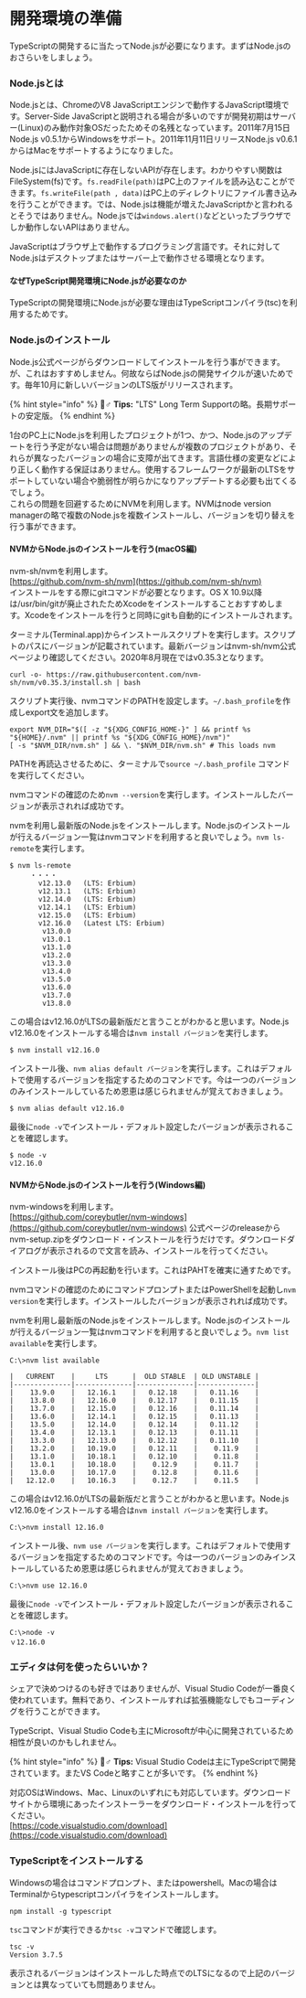 # 開発環境の準備

TypeScriptの開発するに当たってNode.jsが必要になります。まずはNode.jsのおさらいをしましょう。

### Node.jsとは

Node.jsとは、ChromeのV8 JavaScriptエンジンで動作するJavaScript環境です。Server-Side JavaScriptと説明される場合が多いのですが開発初期はサーバー\(Linux\)のみ動作対象OSだったためその名残となっています。2011年7月15日Node.js v0.5.1からWindowsをサポート。2011年11月11日リリースNode.js v0.6.1からはMacをサポートするようになりました。

Node.jsにはJavaScriptに存在しないAPIが存在します。わかりやすい関数はFileSystem\(fs\)です。`fs.readFile(path)`はPC上のファイルを読み込むことができます。`fs.writeFile(path , data)`はPC上のディレクトリにファイル書き込みを行うことができます。では、Node.jsは機能が増えたJavaScriptかと言われるとそうではありません。Node.jsでは`windows.alert()`などといったブラウザでしか動作しないAPIはありません。

JavaScriptはブラウザ上で動作するプログラミング言語です。それに対してNode.jsはデスクトップまたはサーバー上で動作させる環境となります。

#### なぜTypeScript開発環境にNode.jsが必要なのか

TypeScriptの開発環境にNode.jsが必要な理由はTypeScriptコンパイラ\(tsc\)を利用するためです。

### Node.jsのインストール

Node.js公式ページがらダウンロードしてインストールを行う事ができます。が、これはおすすめしません。何故ならばNode.jsの開発サイクルが速いためです。毎年10月に新しいバージョンのLTS版がリリースされます。

{% hint style="info" %}
🧙♂ **Tips:** "LTS" Long Term Supportの略。長期サポートの安定版。
{% endhint %}

1台のPC上にNode.jsを利用したプロジェクトが1つ、かつ、Node.jsのアップデートを行う予定がない場合は問題がありませんが複数のプロジェクトがあり、それらが異なったバージョンの場合に支障が出てきます。言語仕様の変更などにより正しく動作する保証はありません。使用するフレームワークが最新のLTSをサポートしていない場合や脆弱性が明らかになりアップデートする必要も出てくるでしょう。  
これらの問題を回避するためにNVMを利用します。NVMはnode version managerの略で複数のNode.jsを複数インストールし、バージョンを切り替えを行う事ができます。

#### NVMからNode.jsのインストールを行う\(macOS編\)

nvm-sh/nvmを利用します。  
[https://github.com/nvm-sh/nvm](https://github.com/nvm-sh/nvm)  
インストールをする際にgitコマンドが必要となります。OS X 10.9以降は/usr/bin/gitが廃止されたためXcodeをインストールすることおすすめします。Xcodeをインストールを行うと同時にgitも自動的にインストールされます。  
  
ターミナル\(Terminal.app\)からインストールスクリプトを実行します。スクリプトのパスにバージョンが記載されています。最新バージョンはnvm-sh/nvm公式ページより確認してください。2020年8月現在ではv0.35.3となります。

```text
curl -o- https://raw.githubusercontent.com/nvm-sh/nvm/v0.35.3/install.sh | bash
```

スクリプト実行後、nvmコマンドのPATHを設定します。`~/.bash_profile`を作成しexport文を追加します。

```text
export NVM_DIR="$([ -z "${XDG_CONFIG_HOME-}" ] && printf %s "${HOME}/.nvm" || printf %s "${XDG_CONFIG_HOME}/nvm")"
[ -s "$NVM_DIR/nvm.sh" ] && \. "$NVM_DIR/nvm.sh" # This loads nvm
```

PATHを再読込させるために、ターミナルで`source ~/.bash_profile` コマンドを実行してください。

nvmコマンドの確認のため`nvm --version`を実行します。インストールしたバージョンが表示されれば成功です。

nvmを利用し最新版のNode.jsをインストールします。Node.jsのインストールが行えるバージョン一覧はnvmコマンドを利用すると良いでしょう。`nvm ls-remote`を実行します。

```text
$ nvm ls-remote
     ・・・・
       v12.13.0   (LTS: Erbium)
       v12.13.1   (LTS: Erbium)
       v12.14.0   (LTS: Erbium)
       v12.14.1   (LTS: Erbium)
       v12.15.0   (LTS: Erbium)
       v12.16.0   (Latest LTS: Erbium)
        v13.0.0
        v13.0.1
        v13.1.0
        v13.2.0
        v13.3.0
        v13.4.0
        v13.5.0
        v13.6.0
        v13.7.0
        v13.8.0
```

この場合はv12.16.0がLTSの最新版だと言うことがわかると思います。Node.js v12.16.0をインストールする場合は`nvm install バージョン`を実行します。

```text
$ nvm install v12.16.0
```

インストール後、`nvm alias default バージョン`を実行します。これはデフォルトで使用するバージョンを指定するためのコマンドです。今は一つのバージョンのみインストールしているため恩恵は感じられませんが覚えておきましょう。

```text
$ nvm alias default v12.16.0
```

最後に`node -v`でインストール・デフォルト設定したバージョンが表示されることを確認します。

```text
$ node -v
v12.16.0
```

#### NVMからNode.jsのインストールを行う\(Windows編\)

nvm-windowsを利用します。  
[https://github.com/coreybutler/nvm-windows](https://github.com/coreybutler/nvm-windows) 公式ページのreleaseからnvm-setup.zipをダウンロード・インストールを行うだけです。ダウンロードダイアログが表示されるので文言を読み、インストールを行ってください。

インストール後はPCの再起動を行います。これはPAHTを確実に通すためです。

nvmコマンドの確認のためにコマンドプロンプトまたはPowerShellを起動し`nvm version`を実行します。インストールしたバージョンが表示されれば成功です。

nvmを利用し最新版のNode.jsをインストールします。Node.jsのインストールが行えるバージョン一覧はnvmコマンドを利用すると良いでしょう。`nvm list available`を実行します。

```text
C:\>nvm list available

|   CURRENT    |     LTS      |  OLD STABLE  | OLD UNSTABLE |
|--------------|--------------|--------------|--------------|
|    13.9.0    |   12.16.1    |   0.12.18    |   0.11.16    |
|    13.8.0    |   12.16.0    |   0.12.17    |   0.11.15    |
|    13.7.0    |   12.15.0    |   0.12.16    |   0.11.14    |
|    13.6.0    |   12.14.1    |   0.12.15    |   0.11.13    |
|    13.5.0    |   12.14.0    |   0.12.14    |   0.11.12    |
|    13.4.0    |   12.13.1    |   0.12.13    |   0.11.11    |
|    13.3.0    |   12.13.0    |   0.12.12    |   0.11.10    |
|    13.2.0    |   10.19.0    |   0.12.11    |    0.11.9    |
|    13.1.0    |   10.18.1    |   0.12.10    |    0.11.8    |
|    13.0.1    |   10.18.0    |    0.12.9    |    0.11.7    |
|    13.0.0    |   10.17.0    |    0.12.8    |    0.11.6    |
|   12.12.0    |   10.16.3    |    0.12.7    |    0.11.5    |
```

この場合はv12.16.0がLTSの最新版だと言うことがわかると思います。Node.js v12.16.0をインストールする場合は`nvm install バージョン`を実行します。

```text
C:\>nvm install 12.16.0
```

インストール後、`nvm use バージョン`を実行します。これはデフォルトで使用するバージョンを指定するためのコマンドです。今は一つのバージョンのみインストールしているため恩恵は感じられませんが覚えておきましょう。

```text
C:\>nvm use 12.16.0
```

最後に`node -v`でインストール・デフォルト設定したバージョンが表示されることを確認します。

```text
C:\>node -v
ｖ12.16.0
```

### エディタは何を使ったらいいか？

シェアで決めつけるのも好きではありませんが、Visual Studio Codeが一番良く使われています。無料であり、インストールすれば拡張機能なしでもコーディングを行うことができます。

TypeScript、Visual Studio Codeも主にMicrosoftが中心に開発されているため相性が良いのかもしれません。

{% hint style="info" %}
🧙♂ **Tips:** Visual Studio Codeは主にTypeScriptで開発されています。またVS Codeと略すことが多いです。
{% endhint %}

対応OSはWindows、Mac、Linuxのいずれにも対応しています。ダウンロードサイトから環境にあったインストーラーをダウンロード・インストールを行ってください。  
[https://code.visualstudio.com/download](https://code.visualstudio.com/download)

### TypeScriptをインストールする

Windowsの場合はコマンドプロンプト、またはpowershell。Macの場合はTerminalからtypescriptコンパイラをインストールします。

```text
npm install -g typescript
```

`tsc`コマンドが実行できるか`tsc -v`コマンドで確認します。

```text
tsc -v
Version 3.7.5
```

表示されるバージョンはインストールした時点でのLTSになるので上記のバージョンとは異なっていても問題ありません。

